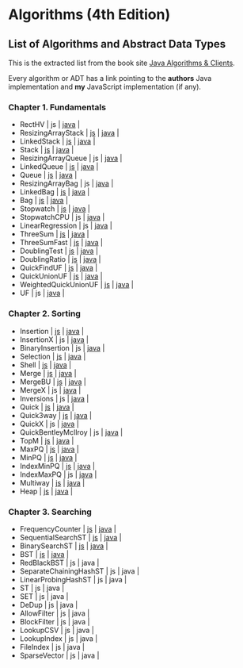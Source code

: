 # Algorithms (4th Edition)

## List of Algorithms and Abstract Data Types

This is the extracted list from the book site [Java Algorithms & Clients](https://algs4.cs.princeton.edu/code/).

Every algorithm or ADT has a link pointing to the **authors** Java implementation and **my** JavaScript implementation (if any).

### Chapter 1. Fundamentals
  
- RectHV | js | [java](https://algs4.cs.princeton.edu/code/edu/princeton/cs/algs4/RectHV.java.html) |
- ResizingArrayStack | [js](/src/adts/resizable-array-stack/resizable-array-stack.js) | [java](https://algs4.cs.princeton.edu/code/edu/princeton/cs/algs4/ResizingArrayStack.java.html) |
- LinkedStack | [js](/src/adts/stack/stack.js) | [java](https://algs4.cs.princeton.edu/code/edu/princeton/cs/algs4/LinkedStack.java.html) |
- Stack | [js](/src/adts/stack/stack.js) | [java](https://algs4.cs.princeton.edu/code/edu/princeton/cs/algs4/Stack.java.html) |
- ResizingArrayQueue | js | [java](https://algs4.cs.princeton.edu/code/edu/princeton/cs/algs4/ResizingArrayQueue.java.html) |
- LinkedQueue | [js](/src/adts/queue/queue.js) | [java](https://algs4.cs.princeton.edu/code/edu/princeton/cs/algs4/LinkedQueue.java.html) |
- Queue | [js](/src/adts/queue/queue.js) | [java](https://algs4.cs.princeton.edu/code/edu/princeton/cs/algs4/Queue.java.html) |
- ResizingArrayBag | js | [java](https://algs4.cs.princeton.edu/code/edu/princeton/cs/algs4/ResizingArrayBag.java.html) |
- LinkedBag | [js](/src/adts/bag/bag.js) | [java](https://algs4.cs.princeton.edu/code/edu/princeton/cs/algs4/LinkedBag.java.html) |
- Bag | [js](/src/adts/bag/bag.js) | [java](https://algs4.cs.princeton.edu/code/edu/princeton/cs/algs4/Bag.java.html) |
- Stopwatch | [js](/src/adts/stop-watch/stop-watch.js) | [java](https://algs4.cs.princeton.edu/code/edu/princeton/cs/algs4/Stopwatch.java.html) |
- StopwatchCPU | js | [java](https://algs4.cs.princeton.edu/code/edu/princeton/cs/algs4/StopwatchCPU.java.html) |
- LinearRegression | js | [java](https://algs4.cs.princeton.edu/code/edu/princeton/cs/algs4/LinearRegression.java.html) |
- ThreeSum | [js](/src/algorithms/three-sum/three-sum.js) | [java](https://algs4.cs.princeton.edu/code/edu/princeton/cs/algs4/ThreeSum.java.html) |
- ThreeSumFast | [js](/src/algorithms/three-sum-fast/three-sum-fast.js) | [java](https://algs4.cs.princeton.edu/code/edu/princeton/cs/algs4/ThreeSumFast.java.html) |
- DoublingTest | [js](/src/examples/experiments/doubling-test.experiment.js) | [java](https://algs4.cs.princeton.edu/code/edu/princeton/cs/algs4/DoublingTest.java.html) |
- DoublingRatio | [js](/src/examples/experiments/doubling-ratio.experiment.js) | [java](https://algs4.cs.princeton.edu/code/edu/princeton/cs/algs4/DoublingRatio.java.html) |
- QuickFindUF | [js](/src/algorithms/union-find/union-find.js) | [java](https://algs4.cs.princeton.edu/code/edu/princeton/cs/algs4/QuickFindUF.java.html) |
- QuickUnionUF | [js](/src/algorithms/union-find-quick/union-find-quick.js) | [java](https://algs4.cs.princeton.edu/code/edu/princeton/cs/algs4/QuickUnionUF.java.html) |
- WeightedQuickUnionUF | [js](/src/algorithms/union-find-weighted/union-find-weighted.js) | [java](https://algs4.cs.princeton.edu/code/edu/princeton/cs/algs4/WeightedQuickUnionUF.java.html) |
- UF | js | [java](https://algs4.cs.princeton.edu/code/edu/princeton/cs/algs4/UF.java.html) |

### Chapter 2. Sorting

- Insertion | [js](/src/algorithms/insertion-sort/insertion-sort.js) | [java](https://algs4.cs.princeton.edu/code/edu/princeton/cs/algs4/Insertion.java.html) |
- InsertionX | js | [java](https://algs4.cs.princeton.edu/code/edu/princeton/cs/algs4/InsertionX.java.html) |
- BinaryInsertion | js | [java](https://algs4.cs.princeton.edu/code/edu/princeton/cs/algs4/BinaryInsertion.java.html) |
- Selection | [js](/src/algorithms/selection-sort/selection-sort.js) | [java](https://algs4.cs.princeton.edu/code/edu/princeton/cs/algs4/Selection.java.html) |
- Shell | [js](/src/algorithms/shell-sort/shell-sort.js) | [java](https://algs4.cs.princeton.edu/code/edu/princeton/cs/algs4/Shell.java.html) |
- Merge | [js](/src/algorithms/merge-sort/merge-sort.js) | [java](https://algs4.cs.princeton.edu/code/edu/princeton/cs/algs4/Merge.java.html) |
- MergeBU | [js](/src/algorithms/merge-sort-bu/merge-sort-bu.js) | [java](https://algs4.cs.princeton.edu/code/edu/princeton/cs/algs4/MergeBU.java.html) |
- MergeX | js | [java](https://algs4.cs.princeton.edu/code/edu/princeton/cs/algs4/MergeX.java.html) |
- Inversions | js | [java](https://algs4.cs.princeton.edu/code/edu/princeton/cs/algs4/Inversions.java.html) |
- Quick | [js](/src/algorithms/quick-sort/quick-sort.js) | [java](https://algs4.cs.princeton.edu/code/edu/princeton/cs/algs4/Quick.java.html) |
- Quick3way | [js](/src/algorithms/quick-3way-sort/quick-3way-sort.js) | [java](https://algs4.cs.princeton.edu/code/edu/princeton/cs/algs4/Quick3way.java.html) |
- QuickX | js | [java](https://algs4.cs.princeton.edu/code/edu/princeton/cs/algs4/QuickX.java.html) |
- QuickBentleyMcIlroy | js | [java](https://algs4.cs.princeton.edu/code/edu/princeton/cs/algs4/QuickBentleyMcIlroy.java.html) |
- TopM | [js](/src/adts/min-priority-queue/min-priority-queue.client.js) | [java](https://algs4.cs.princeton.edu/code/edu/princeton/cs/algs4/TopM.java.html) |
- MaxPQ | [js](/src/adts/max-priority-queue/max-priority-queue.js) | [java](https://algs4.cs.princeton.edu/code/edu/princeton/cs/algs4/MaxPQ.java.html) |
- MinPQ | [js](/src/adts/min-priority-queue/min-priority-queue.js) | [java](https://algs4.cs.princeton.edu/code/edu/princeton/cs/algs4/MinPQ.java.html) |
- IndexMinPQ | [js](/src/adts/index-min-priority-queue/index-min-priority-queue.js) | [java](https://algs4.cs.princeton.edu/code/edu/princeton/cs/algs4/IndexMinPQ.java.html) |
- IndexMaxPQ | js | [java](https://algs4.cs.princeton.edu/code/edu/princeton/cs/algs4/IndexMaxPQ.java.html) |
- Multiway | [js](/src/adts/index-min-priority-queue/multiway.client.js) | [java](https://algs4.cs.princeton.edu/code/edu/princeton/cs/algs4/Multiway.java.html) |
- Heap | [js](/src/algorithms/heap-sort/heap-sort.js) | [java](https://algs4.cs.princeton.edu/code/edu/princeton/cs/algs4/Heap.java.html) |

### Chapter 3. Searching

- FrequencyCounter | [js](/src/clients/frequency-counter.client.js) | [java](https://algs4.cs.princeton.edu/code/edu/princeton/cs/algs4/FrequencyCounter.java.html) |
- SequentialSearchST | [js](/src/adts/sequential-search-st/sequential-search-st.js) | [java](https://algs4.cs.princeton.edu/code/edu/princeton/cs/algs4/SequentialSearchST.java.html) |
- BinarySearchST | [js](/src/adts/binary-search-st/binary-search-st.js) | [java](https://algs4.cs.princeton.edu/code/edu/princeton/cs/algs4/BinarySearchST.java.html) |
- BST | [js](/src/adts/binary-search-tree-st/binary-search-tree-st.js) | [java](https://algs4.cs.princeton.edu/code/edu/princeton/cs/algs4/BST.java.html) |
- RedBlackBST | js | java |
- SeparateChainingHashST | js | java |
- LinearProbingHashST | js | java |
- ST | js | java |
- SET | js | java |
- DeDup | js | java |
- AllowFilter | js | java |
- BlockFilter | js | java |
- LookupCSV | js | java |
- LookupIndex | js | java |
- FileIndex | js | java |
- SparseVector | js | java |

